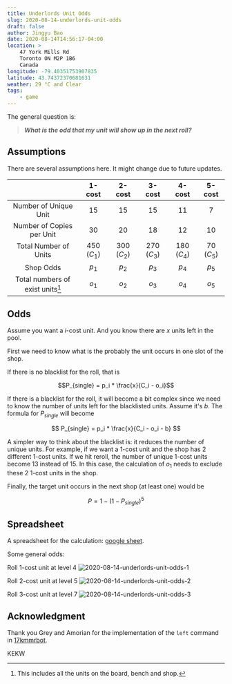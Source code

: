 ```yaml
---
title: Underlords Unit Odds
slug: 2020-08-14-underlords-unit-odds
draft: false
author: Jingyu Bao
date: 2020-08-14T14:56:17-04:00
location: >
    47 York Mills Rd
    Toronto ON M2P 1B6
    Canada
longitude: -79.40351753907835
latitude: 43.74372370681631
weather: 29 °C and Clear
tags:
    - game
---
```


The general question is:

> ___What is the odd that my unit will show up in the next roll?___

## Assumptions

There are several assumptions here. It might change due to future updates.

|                                     |   1-cost    |   2-cost    |   3-cost    |   4-cost    |   5-cost   |
| :---------------------------------: | :---------: | :---------: | :---------: | :---------: | :--------: |
|        Number of Unique Unit        |     15      |     15      |     15      |     11      |     7      |
|      Number of Copies per Unit      |     30      |     20      |     18      |     12      |     10     |
|        Total Number of Units        | 450 $(C_1)$ | 300 $(C_2)$ | 270 $(C_3)$ | 180 $(C_4)$ | 70 $(C_5)$ |
|              Shop Odds              |    $p_1$    |    $p_2$    |    $p_3$    |    $p_4$    |   $p_5$    |
| Total numbers of exist units[^note] |    $o_1$    |    $o_2$    |    $o_3$    |    $o_4$    |   $o_5$    |

[^note]: This includes all the units on the board, bench and shop.

## Odds

Assume you want a $i$-cost unit. And you know there are $x$ units left in the pool.

First we need to know what is the probably the unit occurs in one slot of the shop.

If there is no blacklist for the roll, that is

$$P_{single} = p_i * \frac{x}{C_i - o_i}$$

If there is a blacklist for the roll, it will become a bit complex since we need to know the number of units left for the blacklisted units. Assume it's $b$. The formula for $P_{single}$ will become

$$
P_{single} = p_i * \frac{x}{C_i - o_i - b}
$$

A simpler way to think about the blacklist is: it reduces the number of unique units. For example, if we want a 1-cost unit and the shop has 2 different 1-cost units. If we hit reroll, the number of unique 1-cost units become 13 instead of 15. In this case, the calculation of $o_1$ needs to exclude these 2 1-cost units in the shop.

Finally, the target unit occurs in the next shop (at least one) would be

$$
P = 1 - (1 - P_{single})^5
$$

## Spreadsheet

A spreadsheet for the calculation: [google sheet](https://docs.google.com/spreadsheets/d/1wpbQRhJELqM2gdfJxH_AuM421U1MPGg7cFqjyGBQjEg/edit?usp=sharing).

Some general odds:

Roll 1-cost unit at level 4
![2020-08-14-underlords-unit-odds-1](https://user-images.githubusercontent.com/2069165/90294792-4afe7d00-de55-11ea-8754-b84d885fbda5.png)

Roll 2-cost unit at level 5
![2020-08-14-underlords-unit-odds-2](https://user-images.githubusercontent.com/2069165/90294790-4a65e680-de55-11ea-94b6-9375c8f19fab.png)

Roll 3-cost unit at level 7
![2020-08-14-underlords-unit-odds-3](https://user-images.githubusercontent.com/2069165/90294791-4a65e680-de55-11ea-9403-b0ed3f8e8918.png)

## Acknowledgment

Thank you Grey and Amorian for the implementation of the `left` command in [17kmmrbot](https://github.com/Fortify-Labs/Fortify).

KEKW
